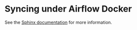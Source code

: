 # Syncing under Airflow Docker

See the [Sphinx documentation](doc/_build/html/index.html) for more information.